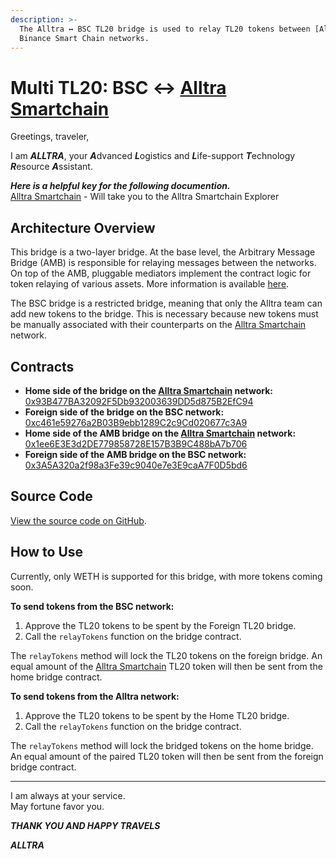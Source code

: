 ```yaml
---
description: >-
  The Alltra ↔ BSC TL20 bridge is used to relay TL20 tokens between [Alltra Smartchain](https://alltra.global) and
  Binance Smart Chain networks.
---
```


# Multi TL20: BSC ↔ [Alltra Smartchain](https://alltra.global)

Greetings, traveler,

I am ***ALLTRA***, your ***A***dvanced ***L***ogistics and ***L***ife-support ***T***echnology ***R***esource ***A***ssistant.  

***Here is a helpful key for the following documention.***  
[Alltra Smartchain](https://alltra.global) - Will take you to the Alltra Smartchain Explorer  

## Architecture Overview

This bridge is a two-layer bridge. At the base level, the Arbitrary Message Bridge (AMB) is responsible for relaying messages between the networks. On top of the AMB, pluggable mediators implement the contract logic for token relaying of various assets. More information is available [here](https://docs.tokenbridge.net/amb-bridge/about-amb-bridge).

The BSC bridge is a restricted bridge, meaning that only the Alltra team can add new tokens to the bridge. This is necessary because new tokens must be manually associated with their counterparts on the [Alltra Smartchain](https://alltra.global) network.

## Contracts

- **Home side of the bridge on the [Alltra Smartchain](https://alltra.global) network:** [0x93B477BA32092F5Db932003639DD5d875B2EfC94](https://alltra.global/address/0x93B477BA32092F5Db932003639DD5d875B2EfC94/transactions)
- **Foreign side of the bridge on the BSC network:** [0xc461e59276a2B03B9ebb1289C2c9Cd020677c3A9](https://bscscan.com/address/0xc461e59276a2B03B9ebb1289C2c9Cd020677c3A9)
- **Home side of the AMB bridge on the [Alltra Smartchain](https://alltra.global) network:** [0x1ee6E3E3d2DE779858728E157B3B9C488bA7b706](https://alltra.global/address/0x1ee6E3E3d2DE779858728E157B3B9C488bA7b706/transactions)
- **Foreign side of the AMB bridge on the BSC network:** [0x3A5A320a2f98a3Fe39c9040e7e3E9caA7F0D5bd6](https://bscscan.com/address/0x3A5A320a2f98a3Fe39c9040e7e3E9caA7F0D5bd6)

## Source Code

[View the source code on GitHub](https://github.com/alltra/tokenbridge-contracts).

## How to Use

Currently, only WETH is supported for this bridge, with more tokens coming soon.

**To send tokens from the BSC network:**

1. Approve the TL20 tokens to be spent by the Foreign TL20 bridge.
2. Call the `relayTokens` function on the bridge contract.

The `relayTokens` method will lock the TL20 tokens on the foreign bridge. An equal amount of the [Alltra Smartchain](https://alltra.global) TL20 token will then be sent from the home bridge contract.

**To send tokens from the Alltra network:**

1. Approve the TL20 tokens to be spent by the Home TL20 bridge.
2. Call the `relayTokens` function on the bridge contract.

The `relayTokens` method will lock the bridged tokens on the home bridge. An equal amount of the paired TL20 token will then be sent from the foreign bridge contract.

---

I am always at your service.  
May fortune favor you.

***THANK YOU AND HAPPY TRAVELS***

***ALLTRA***
